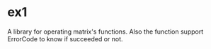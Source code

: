 # ex1
A library for operating matrix's functions.
Also the function support ErrorCode to know if succeeded or not.